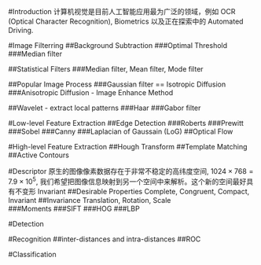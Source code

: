 #Introduction
计算机视觉是目前人工智能应用最为广泛的领域，例如 OCR (Optical Character Recognition), Biometrics 以及正在探索中的 Automated Driving.

#Image Filterring
##Background Subtraction
###Optimal Threshold
###Median filter

##Statistical Filters
###Median filter, Mean filter, Mode filter

##Popular Image Process
###Gaussian filter == Isotropic Diffusion
###Anisotropic Diffusion - Image Enhance Method

##Wavelet - extract local patterns
###Haar
###Gabor filter

#Low-level Feature Extraction
##Edge Detection
###Roberts
###Prewitt
###Sobel
###Canny
###Laplacian of Gaussain (LoG)
##Optical Flow

#High-level Feature Extraction
##Hough Transform
##Template Matching
##Active Contours

#Descriptor
原生的图像像素数据存在于非常不稳定的高纬度空间, $1024\times768=7.9\times10^5$, 我们希望把图像信息映射到另一个空间中来解析。这个新的空间最好具有不变形 Invariant
##Desirable Properties
Complete, Congruent, Compact, Invariant
##Invariance
Translation, Rotation, Scale  
###Moments
###SIFT
###HOG
###LBP

#Detection

#Recognition 
##inter-distances and intra-distances
##ROC

#Classification




